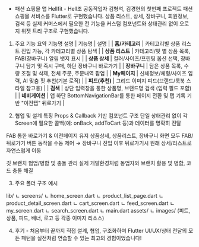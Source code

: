 - 패션 쇼핑몰 앱 Hellfit -
Hell조 공동작업자 김형석, 김경현의 첫번째 프로젝트
패션 쇼핑몰 서비스를 Flutter로 구현했습니다.
상품 리스트, 상세, 장바구니, 회원정보, 검색 등 실제 커머스에서 필요한 전 기능을 커스텀 컴포넌트와 상태관리 없이 오로지 위젯 트리 구조로 구현했습니다.

1. 주요 기능 요약
기능명	설명
| 기능명        | 설명                                                                 |
| **홈/카테고리** | 카테고리별 상품 리스트 진입 가능, 각 카테고리별 상품 탐색                       |
| **상품 리스트** | 카테고리/핏 별 상품 목록, FAB(장바구니) 알림 뱃지 표시                        |
| **상품 상세**  | 컬러/사이즈/프린팅 옵션 선택, 장바구니 담기 및 즉시 구매, 하단 장바구니 바로가기      |
| **장바구니**   | 담은 상품 목록, 수량 조절 및 삭제, 전체 주문, 주문내역 팝업                     |
| **My페이지**  | 신체정보/체형/사이즈 입력, AI 맞춤 핏 추천(기본 로직)                          |
| **피드(추천)** | 그리드 이미지 피드(브랜드/룩북 스타일 참고용)                                 |
| **검색**      | 상단 입력창을 통한 상품명, 브랜드명 검색 (입력 필드 포함)                        |
| **네비게이션**  | 앱 하단 BottomNavigationBar를 통한 페이지 전환 및 탭 기록 기반 "이전탭" 뒤로가기 |


2. 협업 및 설계 특징
Props & Callback 기반 컴포넌트 구조
단일 상태관리 없이 각 Screen에 필요한 콜백(예: onBack, addToCart 등)과 데이터를 명확히 전달

FAB 통한 바로가기 & 이전페이지 유지
상품상세, 상품리스트, 장바구니 화면 모두 FAB/뒤로가기 버튼 동작을 수동 제어 →
장바구니 진입 이후 뒤로가기시 원래 상세/리스트로 자연스럽게 이동

깃 브랜치 협업/병합 및 충돌 관리
실제 개발환경처럼 동업자와 브랜치 활용 및 병합, 코드 충돌 해결

3. 주요 폴더 구조 예시

lib/
 ㄴ screens/
   ㄴ home_screen.dart
   ㄴ product_list_page.dart
   ㄴ product_detail_screen.dart
   ㄴ cart_screen.dart
   ㄴ feed_screen.dart
   ㄴ my_screen.dart
   ㄴ search_screen.dart
 ㄴ main.dart
assets/
 ㄴ images/
      (피트, 상품, 피드, 배너, 로고 등 각종 이미지 리소스)


4. 후기 - 처음부터 끝까지 직접 설계, 협업, 구조화하며 Flutter UI/UX/상태 전달의 모든 패턴을 실전처럼 연습할 수 있는 최고의 경험이었습니다!
